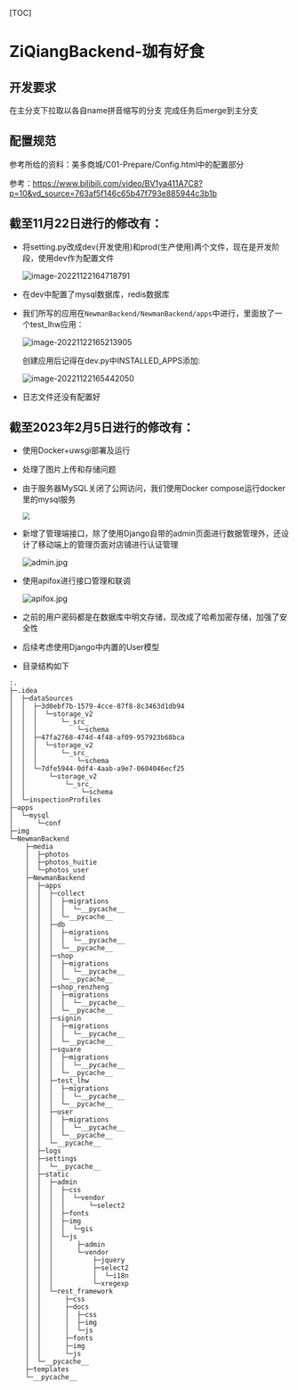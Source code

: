 [TOC]

# ZiQiangBackend-珈有好食

## 开发要求

在主分支下拉取以各自name拼音缩写的分支
完成任务后merge到主分支

## 配置规范

参考所给的资料：美多商城/C01-Prepare/Config.html中的配置部分

参考：https://www.bilibili.com/video/BV1ya411A7C8?p=10&vd_source=763af5f146c65b47f793e885944c3b1b

## 截至11月22日进行的修改有：

- 将setting.py改成dev(开发使用)和prod(生产使用)两个文件，现在是开发阶段，使用dev作为配置文件

  ![image-20221122164718791](img/image-20221122164718791.png)

- 在dev中配置了mysql数据库，redis数据库

- 我们所写的应用在`NewmanBackend/NewmanBackend/apps`中进行，里面放了一个test_lhw应用：

  ![image-20221122165213905](img/image-20221122165213905.png)

  创建应用后记得在dev.py中INSTALLED_APPS添加:

  ![image-20221122165442050](img/image-20221122165442050.png)

- 日志文件还没有配置好

## 截至2023年2月5日进行的修改有：

- 使用Docker+uwsgi部署及运行

- 处理了图片上传和存储问题

- 由于服务器MySQL关闭了公网访问，我们使用Docker compose运行docker里的mysql服务

  <img src="img\屏幕截图 2023-02-05 212625.jpg" style="zoom:80%;" />

- 新增了管理端接口，除了使用Django自带的admin页面进行数据管理外，还设计了移动端上的管理页面对店铺进行认证管理

  ![admin.jpg](img\admin.jpg)

- 使用apifox进行接口管理和联调

  ![apifox.jpg](img\apifox.jpg)

- 之前的用户密码都是在数据库中明文存储，现改成了哈希加密存储，加强了安全性

- 后续考虑使用Django中内置的User模型

- 目录结构如下
```shell
:.
├─.idea
│  ├─dataSources
│  │  ├─3d0ebf7b-1579-4cce-87f8-8c3463d1db94
│  │  │  └─storage_v2
│  │  │      └─_src_
│  │  │          └─schema
│  │  ├─47fa2768-474d-4f48-af09-957923b68bca
│  │  │  └─storage_v2
│  │  │      └─_src_
│  │  │          └─schema
│  │  └─7dfe5944-0df4-4aab-a9e7-0604046ecf25
│  │      └─storage_v2
│  │          └─_src_
│  │              └─schema
│  └─inspectionProfiles
├─apps
│  └─mysql
│      └─conf
├─img
└─NewmanBackend
    ├─media
    │  ├─photos
    │  ├─photos_huitie
    │  └─photos_user
    ├─NewmanBackend
    │  ├─apps
    │  │  ├─collect
    │  │  │  ├─migrations
    │  │  │  │  └─__pycache__
    │  │  │  └─__pycache__
    │  │  ├─db
    │  │  │  ├─migrations
    │  │  │  │  └─__pycache__
    │  │  │  └─__pycache__
    │  │  ├─shop
    │  │  │  ├─migrations
    │  │  │  │  └─__pycache__
    │  │  │  └─__pycache__
    │  │  ├─shop_renzheng
    │  │  │  ├─migrations
    │  │  │  │  └─__pycache__
    │  │  │  └─__pycache__
    │  │  ├─signin
    │  │  │  ├─migrations
    │  │  │  │  └─__pycache__
    │  │  │  └─__pycache__
    │  │  ├─square
    │  │  │  ├─migrations
    │  │  │  │  └─__pycache__
    │  │  │  └─__pycache__
    │  │  ├─test_lhw
    │  │  │  ├─migrations
    │  │  │  │  └─__pycache__
    │  │  │  └─__pycache__
    │  │  ├─user
    │  │  │  ├─migrations
    │  │  │  │  └─__pycache__
    │  │  │  └─__pycache__
    │  │  └─__pycache__
    │  ├─logs
    │  ├─settings
    │  │  └─__pycache__
    │  ├─static
    │  │  ├─admin
    │  │  │  ├─css
    │  │  │  │  └─vendor
    │  │  │  │      └─select2
    │  │  │  ├─fonts
    │  │  │  ├─img
    │  │  │  │  └─gis
    │  │  │  └─js
    │  │  │      ├─admin
    │  │  │      └─vendor
    │  │  │          ├─jquery
    │  │  │          ├─select2
    │  │  │          │  └─i18n
    │  │  │          └─xregexp
    │  │  └─rest_framework
    │  │      ├─css
    │  │      ├─docs
    │  │      │  ├─css
    │  │      │  ├─img
    │  │      │  └─js
    │  │      ├─fonts
    │  │      ├─img
    │  │      └─js
    │  └─__pycache__
    ├─templates
    └─__pycache__
```

